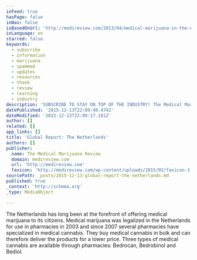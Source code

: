 ```yaml
---
inFeed: true
hasPage: false
inNav: false
isBasedOnUrl: 'http://medireview.com/2013/04/medical-marijuana-in-the-netherlands/'
inLanguage: en
starred: false
keywords:
  - subscribe
  - information
  - marijuana
  - spammed
  - updates
  - resources
  - thank
  - review
  - learning
  - industry
description: 'SUBSCRIBE TO STAY ON TOP OF THE INDUSTRY! The Medical Marijuana Review is planning new information and learning resources for you - subscribe to updates (your information is never shared and you will not be spammed). THANK YOU!'
datePublished: '2015-12-13T22:09:40.474Z'
dateModified: '2015-12-13T22:09:17.181Z'
author: []
related: []
app_links: []
title: 'Global Report: The Netherlands'
authors: []
publisher:
  name: The Medical Marijuana Review
  domain: medireview.com
  url: 'http://medireview.com'
  favicon: 'http://medireview.com/wp-content/uploads/2015/02/favicon-3.ico'
sourcePath: _posts/2015-12-13-global-report-the-netherlands.md
published: true
_context: 'http://schema.org'
_type: MediaObject

---
```

The Netherlands has long been at the forefront of offering medical marijuana to its citizens. Medical marijuana was legalized in the Netherlands for use in pharmacies in 2003 and since 2007 several pharmacies have specialized in medical cannabis. They buy medical cannabis in bulk and can therefore deliver the products for a lower price. Three types of medical cannabis are available through pharmacies: Bedrocan, Bedrobinol and Bediol.